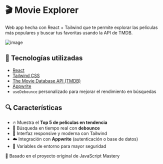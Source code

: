# 🎬 Movie Explorer

Web app hecha con React + Tailwind que te permite explorar las películas más populares y buscar tus favoritas usando la API de TMDB.

![image](https://github.com/user-attachments/assets/be4755cf-3a34-4594-9ce6-bb2acb3d37e6)


## 🚀 Tecnologías utilizadas

- [React](https://reactjs.org/)
- [Tailwind CSS](https://tailwindcss.com/)
- [The Movie Database API (TMDB)](https://www.themoviedb.org/documentation/api)
- [Appwrite](https://appwrite.io/)
- `useDebounce` personalizado para mejorar el rendimiento en búsquedas

## 🔍 Características

- 🔥 Muestra el **Top 5 de películas en tendencia**
- 🔎 Búsqueda en tiempo real con **debounce**
- 🎨 Interfaz responsive y moderna con Tailwind
- ☁️ Integración con **Appwrite** (autenticación o base de datos)
- 🔐 Variables de entorno para mayor seguridad

🔗 Basado en el proyecto original de JavaScript Mastery
